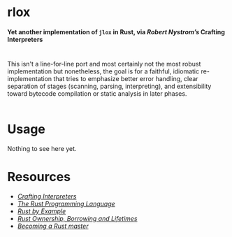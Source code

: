 # rlox 
#### Yet another implementation of `jlox` in Rust, via _Robert Nystrom’s_ Crafting Interpreters
#

This isn't a line-for-line port and most certainly not the most robust implementation but nonetheless, the goal is for a faithful, idiomatic re-implementation 
that tries to emphasize better error handling, clear separation of stages (scanning, parsing, interpreting), and extensibility toward bytecode compilation or static analysis in later phases.
<br>
<br>
# Usage
Nothing to see here yet.
# Resources
- [_Crafting Interpreters_](https://craftinginterpreters.com/)
- _[The Rust Programming Language](https://doc.rust-lang.org/book/title-page.html)_ 
- [_Rust by Example_](https://doc.rust-lang.org/rust-by-example/)
- [_Rust Ownership, Borrowing and Lifetimes_](https://www.integralist.co.uk/posts/rust-ownership/)
- [_Becoming a Rust master_](https://www.youtube.com/watch?v=dQw4w9WgXcQ)
